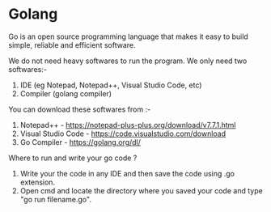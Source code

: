 # Golang

Go is an open source programming language that makes it easy to build simple, reliable and efficient software.

We do not need heavy softwares to run the program. We only need two softwares:-
1. IDE (eg Notepad, Notepad++, Visual Studio Code, etc)
2. Compiler (golang compiler)

You can download these softwares from :-
1. Notepad++ - https://notepad-plus-plus.org/download/v7.7.1.html 
2. Visual Studio Code - https://code.visualstudio.com/download
3. Go Compiler - https://golang.org/dl/

Where to run and write your go code ?
1. Write your the code in any IDE and then save the code using .go extension.
2. Open cmd and locate the directory where you saved your code and type "go run filename.go".
